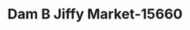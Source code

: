 ---
f_zip-code: 75979
f_state-code: TX
title: Dam B Jiffy Market-15660
f_phone: 409-283-8712
f_city-only: Woodville
f_address: 12420 Us Highway 190 E Woodville
f_location-unique-id: '15660'
slug: dam-b-jiffy-market-15660
updated-on: '2024-05-30T13:46:58.046Z'
created-on: '2024-05-30T13:36:59.803Z'
published-on: '2024-05-30T13:54:32.469Z'
f_city-state: cms/city/woodville-tx.md
f_company: cms/company/dam-b-jiffy-market.md
f_state: cms/state/texas.md
layout: '[payday-loan].html'
tags: payday-loan
---